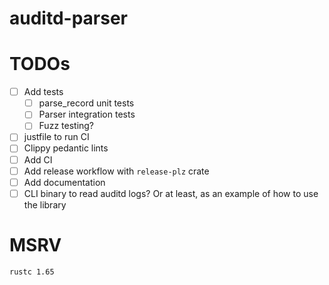# auditd-parser


# TODOs
- [ ] Add tests
  - [ ] parse_record unit tests
  - [ ] Parser integration tests
  - [ ] Fuzz testing?
- [ ] justfile to run CI
- [ ] Clippy pedantic lints
- [ ] Add CI
- [ ] Add release workflow with `release-plz` crate
- [ ] Add documentation
- [ ] CLI binary to read auditd logs? Or at least, as an example of how to use the library

# MSRV
`rustc 1.65`
